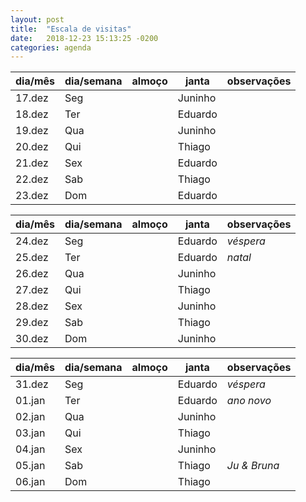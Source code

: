 ```yaml
---
layout: post
title:  "Escala de visitas"
date:   2018-12-23 15:13:25 -0200
categories: agenda
---
```


| dia/mês | dia/semana | almoço | janta   | observações |
| ------- | ---------- | ------ | ------- | ----------- |
| 17.dez  | Seg        |        | Juninho |             |
| 18.dez  | Ter        |        | Eduardo |             |
| 19.dez  | Qua        |        | Juninho |             |
| 20.dez  | Qui        |        | Thiago  |             |
| 21.dez  | Sex        |        | Eduardo |             |
| 22.dez  | Sab        |        | Thiago  |             |
| 23.dez  | Dom        |        | Eduardo |             |

| dia/mês | dia/semana | almoço | janta   | observações |
| ------- | ---------- | ------ | ------- | ----------- |
| 24.dez  | Seg        |        | Eduardo | _véspera_   |
| 25.dez  | Ter        |        | Eduardo | _natal_     |
| 26.dez  | Qua        |        | Juninho |             |
| 27.dez  | Qui        |        | Thiago  |             |
| 28.dez  | Sex        |        | Juninho |             |
| 29.dez  | Sab        |        | Thiago  |             |
| 30.dez  | Dom        |        | Juninho |             |

| dia/mês | dia/semana | almoço | janta   | observações  |
| ------- | ---------- | ------ | ------- | ------------ |
| 31.dez  | Seg        |        | Eduardo | _véspera_    |
| 01.jan  | Ter        |        | Eduardo | _ano novo_   |
| 02.jan  | Qua        |        | Juninho |              |
| 03.jan  | Qui        |        | Thiago  |              |
| 04.jan  | Sex        |        | Juninho |              |
| 05.jan  | Sab        |        | Thiago  | _Ju & Bruna_ |
| 06.jan  | Dom        |        | Thiago  |              |
